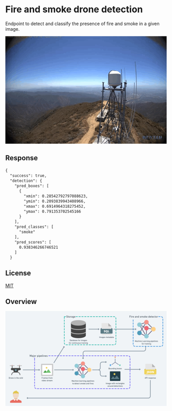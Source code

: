 # Fire and smoke drone detection

Endpoint to detect and classify the presence of fire and smoke in a given image.

![](assets/smoke.gif)

## Response
```
{
  "success": true,
  "detection": {
    "pred_boxes": [
      {
        "xmin": 0.28542792797088623,
        "ymin": 0.2093839943408966,
        "xmax": 0.6914964318275452,
        "ymax": 0.791353702545166
      }
    ],
    "pred_classes": [
      "smoke"
    ],
    "pred_scores": [
      0.938346266746521
    ]
  }
```

## License

[MIT](https://choosealicense.com/licenses/mit/)

## Overview

![](assets/overview.png)